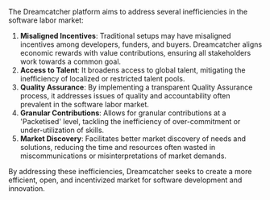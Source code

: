 The Dreamcatcher platform aims to address several inefficiencies in the software labor market:

1. **Misaligned Incentives**: Traditional setups may have misaligned incentives among developers, funders, and buyers. Dreamcatcher aligns economic rewards with value contributions, ensuring all stakeholders work towards a common goal.
2. **Access to Talent**: It broadens access to global talent, mitigating the inefficiency of localized or restricted talent pools.
3. **Quality Assurance**: By implementing a transparent Quality Assurance process, it addresses issues of quality and accountability often prevalent in the software labor market.
4. **Granular Contributions**: Allows for granular contributions at a 'Packetised' level, tackling the inefficiency of over-commitment or under-utilization of skills.
5. **Market Discovery**: Facilitates better market discovery of needs and solutions, reducing the time and resources often wasted in miscommunications or misinterpretations of market demands.

By addressing these inefficiencies, Dreamcatcher seeks to create a more efficient, open, and incentivized market for software development and innovation.
